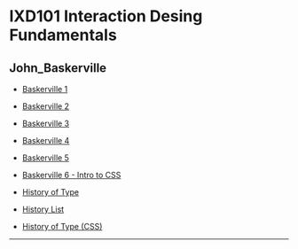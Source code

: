 IXD101 Interaction Desing Fundamentals 
======================================

John_Baskerville
-----------------

- [Baskerville 1](https://cwallen199.github.io/John_baskerville/john-baskerville1.html)

- [Baskerville 2](https://cwallen199.github.io/John_baskerville/john-baskerville2.html)

- [Baskerville 3](https://cwallen199.github.io/John_baskerville/john-baskerville3.html)

- [Baskerville 4](https://cwallen199.github.io/John_baskerville/john-baskerville4.html)

- [Baskerville 5](https://cwallen199.github.io/John_baskerville/john-baskerville5.html)

- [Baskerville 6 - Intro to CSS](https://cwallen199.github.io/John_baskerville/john-baskerville6.html)

- [History of Type](https://cwallen199.github.io/John_baskerville/The_History_of_Type.html)

- [History List](https://cwallen199.github.io/John_baskerville/history_list.html)

- [History of Type (CSS)](https://cwallen199.github.io/John_baskerville/The_History_of_Type3.html)
------------------------------------------------------------------